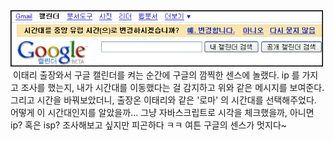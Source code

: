 <img src="changeTime.png" width="500" height="90" />
 이태리 출장와서 구글 캘린더를 켜는 순간에 구글의 깜찍한 센스에 놀랬다. ip 를 가지고 조사를 했는지, 내가 시간대를 이동했다는 걸 감지하고 위와 같은 메시지를 보여준다. 그리고 시간을 바꿔보았더니, 출장온 이태리와 같은 '로마' 의 시간대를 선택해주었다. 어떻게 이 시간대인지를 알았을까... 그냥 자바스크립트로 시각을 체크했을까, 아니면 ip? 혹은 isp? 조사해보고 싶지만 피곤하다 ㅋㅋ 여튼 구글의 센스가 멋지다~

